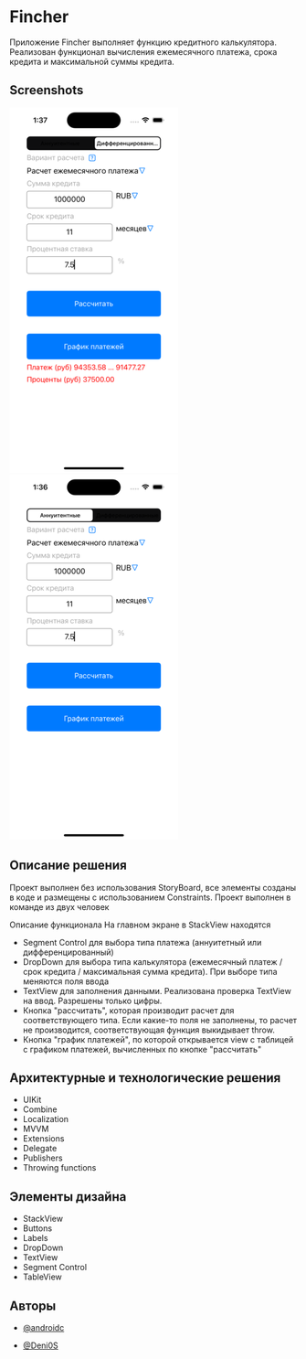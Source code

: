 
# Fincher

Приложение Fincher выполняет функцию кредитного калькулятора. Реализован функционал вычисления ежемесячного платежа, срока кредита и максимальной суммы кредита.


## Screenshots

![App Screenshot](https://github.com/androidc/Fincher/blob/develop/Screen11.png)
![App Screenshot](https://github.com/androidc/Fincher/blob/develop/Screen22.png)


## Описание решения

Проект выполнен без использования StoryBoard, все элементы созданы в коде и размещены с использованием Constraints. Проект выполнен в команде из двух человек

Описание функционала
На главном экране в StackView находятся 
- Segment Control для выбора типа платежа (аннуитетный или дифференцированный)
- DropDown для выбора типа калькулятора (ежемесячный платеж / срок кредита / максимальная сумма кредита). При выборе типа меняются поля ввода
- TextView для заполнения данными. Реализована проверка TextView на ввод. Разрешены только цифры.
- Кнопка "рассчитать", которая производит расчет для соответствующего типа. Если какие-то поля не заполнены, то расчет не производится, соответствующая функция выкидывает throw.
- Кнопка "график платежей", по которой открывается view с таблицей с графиком платежей, вычисленных по кнопке "рассчитать"

## Архитектурные и технологические решения

- UIKit
- Combine
- Localization
- MVVM
- Extensions
- Delegate
- Publishers
- Throwing functions


## Элементы дизайна

- StackView
- Buttons
- Labels
- DropDown
- TextView
- Segment Control
- TableView


## Авторы

- [@androidc](https://www.github.com/androidc)

- [@Deni0S](https://www.github.com/Deni0S)
